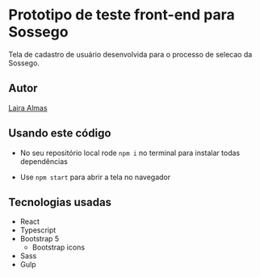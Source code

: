 # Prototipo de teste front-end para Sossego

Tela de cadastro de usuário desenvolvida para o processo de selecao da Sossego.

## Autor

[Laira Almas](https://github.com/lairaalmas)

## Usando este código

- No seu repositório local rode `npm i` no terminal para instalar todas dependências

- Use `npm start` para abrir a tela no navegador

## Tecnologias usadas

- React
- Typescript
- Bootstrap 5
  - Bootstrap icons
- Sass
- Gulp
